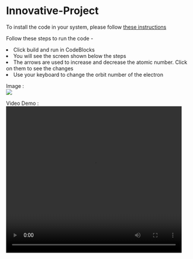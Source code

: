 # Innovative-Project

To install the code in your system, please follow <a href="https://docs.google.com/document/d/1HodbUJEv_RxX9vVE8f4PB1XlFQOzwvhFlfDX92sy_aU/edit?usp=sharing"> these instructions </a>

Follow these steps to run the code -

<li>Click build and run in CodeBlocks</li>
<li>You will see the screen shown below the steps</li>
<li>The arrows are used to increase and decrease the atomic number. Click on them to see the changes</li>
<li>Use your keyboard to change the orbit number of the electron</li>

Image :
<br>
<img src="https://github.com/Rahul2k/Innovative-Project/blob/master/Image.png">

Video Demo :
<br>
<video width="480" height="400" autoplay>
  <source src="https://github.com/Rahul2k/Innovative-Project/blob/master/video.mp4" type="video/mp4">
</video>
